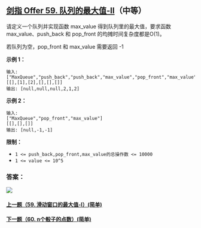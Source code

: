 ## [剑指 Offer 59. 队列的最大值-II](https://leetcode-cn.com/problems/dui-lie-de-zui-da-zhi-lcof/)（中等）

请定义一个队列并实现函数 max_value 得到队列里的最大值，要求函数max_value、push_back 和 pop_front 的均摊时间复杂度都是O(1)。

若队列为空，pop_front 和 max_value 需要返回 -1

**示例 1：**

```
输入: 
["MaxQueue","push_back","push_back","max_value","pop_front","max_value"]
[[],[1],[2],[],[],[]]
输出: [null,null,null,2,1,2]
```

**示例 2：**

```
输入: 
["MaxQueue","pop_front","max_value"]
[[],[],[]]
输出: [null,-1,-1]
```



**限制：**

- `1 <= push_back,pop_front,max_value的总操作数 <= 10000`
- `1 <= value <= 10^5`



### 答案：



![](https://img-blog.csdnimg.cn/20200807155236311.png)

#### [上一题（59. 滑动窗口的最大值-I）(简单)](https://github.com/sdwwld/leetCode/blob/master/src/main/java/com/wld/java/offer/剑指Offer59-I.md)

#### [下一题（60. n个骰子的点数）(简单)](https://github.com/sdwwld/leetCode/blob/master/src/main/java/com/wld/java/offer/剑指Offer60.md)